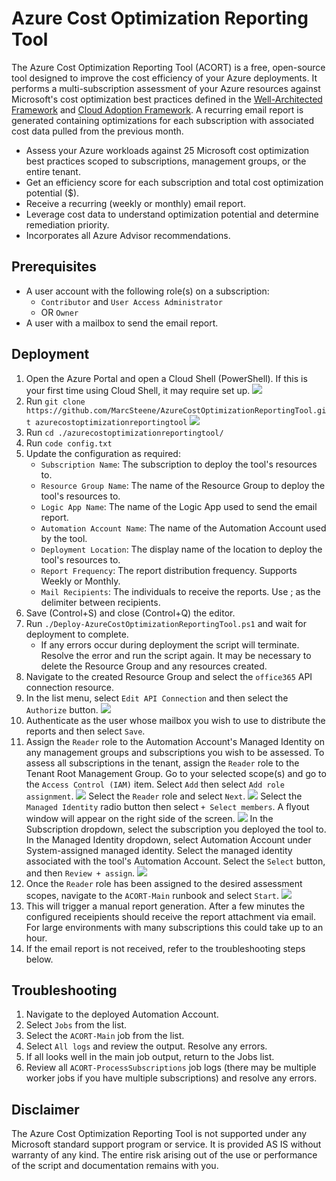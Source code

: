 # Azure Cost Optimization Reporting Tool
The Azure Cost Optimization Reporting Tool (ACORT) is a free, open-source tool designed to improve the cost efficiency of your Azure deployments. It performs a multi-subscription assessment of your Azure resources against Microsoft's cost optimization best practices defined in the [Well-Architected Framework](https://docs.microsoft.com/en-us/azure/architecture/framework/cost/) and [Cloud Adoption Framework](https://docs.microsoft.com/en-us/azure/cloud-adoption-framework/get-started/manage-costs). A recurring email report is generated containing optimizations for each subscription with associated cost data pulled from the previous month.

* Assess your Azure workloads against 25 Microsoft cost optimization best practices scoped to subscriptions, management groups, or the entire tenant.
* Get an efficiency score for each subscription and total cost optimization potential ($).
* Receive a recurring (weekly or monthly) email report.
* Leverage cost data to understand optimization potential and determine remediation priority.
* Incorporates all Azure Advisor recommendations.

## Prerequisites
* A user account with the following role(s) on a subscription:
  * `Contributor` and `User Access Administrator`
  * OR `Owner`
* A user with a mailbox to send the email report.

## Deployment
1. Open the Azure Portal and open a Cloud Shell (PowerShell). If this is your first time using Cloud Shell, it may require set up.
![](./docs/cloudShell.jpg)
2. Run `git clone https://github.com/MarcSteene/AzureCostOptimizationReportingTool.git azurecostoptimizationreportingtool`
![](.docs/gitClone.jpg)
3. Run `cd ./azurecostoptimizationreportingtool/`
4. Run `code config.txt`
5. Update the configuration as required:
   - `Subscription Name`: The subscription to deploy the tool's resources to.
   - `Resource Group Name`: The name of the Resource Group to deploy the tool's resources to.
   - `Logic App Name`: The name of the Logic App used to send the email report.
   - `Automation Account Name`: The name of the Automation Account used by the tool.
   - `Deployment Location`: The display name of the location to deploy the tool's resources to.
   - `Report Frequency`: The report distribution frequency. Supports Weekly or Monthly.
   - `Mail Recipients`: The individuals to receive the reports. Use ; as the delimiter between recipients.
6. Save (Control+S) and close (Control+Q) the editor.
7. Run `./Deploy-AzureCostOptimizationReportingTool.ps1` and wait for deployment to complete.
   - If any errors occur during deployment the script will terminate. Resolve the error and run the script again. It may be necessary to delete the Resource Group and any resources created.
8. Navigate to the created Resource Group and select the `office365` API connection resource.
9. In the list menu, select `Edit API Connection` and then select the `Authorize` button.
![](./docs/authorizeAPIConnection.jpg)
10. Authenticate as the user whose mailbox you wish to use to distribute the reports and then select `Save`.
11. Assign the `Reader` role to the Automation Account's Managed Identity on any management groups and subscriptions you wish to be assessed. To assess all subscriptions in the tenant, assign the `Reader` role to the Tenant Root Management Group. Go to your selected scope(s) and go to the `Access Control (IAM)` item. Select `Add` then select `Add role assignment`.
![](./docs/addRoleAssignment.jpg)
Select the `Reader` role and select `Next`.
![](./docs/readerRole.jpg)
Select the `Managed Identity` radio button then select `+ Select members`. A flyout window will appear on the right side of the screen.
![](./docs/managedIdentity.jpg)
In the Subscription dropdown, select the subscription you deployed the tool to. In the Managed Identity dropdown, select Automation Account under System-assigned managed identity. Select the managed identity associated with the tool's Automation Account. Select the `Select` button, and then `Review + assign`.
![](./docs/managedIdentity2.jpg)
12. Once the `Reader` role has been assigned to the desired assessment scopes, navigate to the `ACORT-Main` runbook and select `Start`.
![](./docs/startRunbook.jpg)
13. This will trigger a manual report generation. After a few minutes the configured receipients should receive the report attachment via email. For large environments with many subscriptions this could take up to an hour.
14. If the email report is not received, refer to the troubleshooting steps below.

## Troubleshooting
1. Navigate to the deployed Automation Account.
2. Select `Jobs` from the list.
3. Select the `ACORT-Main` job from the list.
4. Select `All logs` and review the output. Resolve any errors.
5. If all looks well in the main job output, return to the Jobs list.
6. Review all `ACORT-ProcessSubscriptions` job logs (there may be multiple worker jobs if you have multiple subscriptions) and resolve any errors.

## Disclaimer
The Azure Cost Optimization Reporting Tool is not supported under any Microsoft standard support program or service. It is provided AS IS without warranty of any kind. The entire risk arising out of the use or performance of the script and documentation remains with you.
